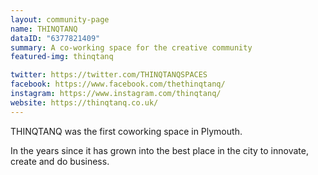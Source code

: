 ```yaml
---
layout: community-page
name: THINQTANQ
dataID: "6377821409"
summary: A co-working space for the creative community
featured-img: thinqtanq

twitter: https://twitter.com/THINQTANQSPACES
facebook: https://www.facebook.com/thethinqtanq/
instagram: https://www.instagram.com/thinqtanq/
website: https://thinqtanq.co.uk/
---
```

THINQTANQ was the first coworking space in Plymouth.

In the years since it has grown into the best place in the city to innovate,
create and do business.
